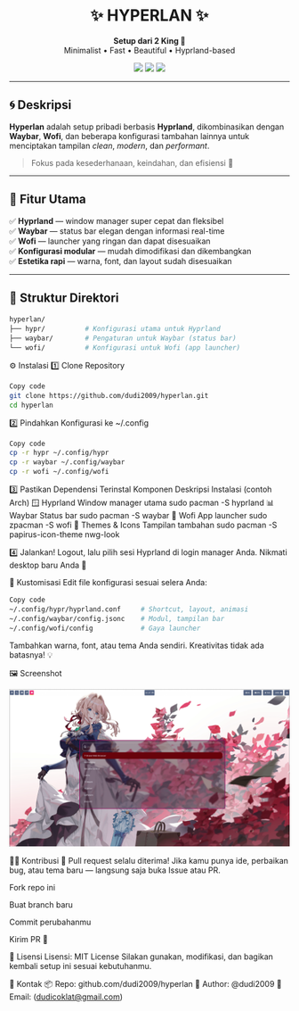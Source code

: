 <h1 align="center">✨ HYPERLAN ✨</h1>
<p align="center">
  <b>Setup dari 2 King 👑</b><br>
  Minimalist • Fast • Beautiful • Hyprland-based
</p>

<p align="center">
  <img src="https://img.shields.io/badge/Wayland-Hyprland-blue?style=for-the-badge&logo=linux" />
  <img src="https://img.shields.io/badge/Status-Active-success?style=for-the-badge" />
  <img src="https://img.shields.io/badge/Made%20With-%F0%9F%8C%9F%20Love-orange?style=for-the-badge" />
</p>

---

## 🌀 Deskripsi

**Hyperlan** adalah setup pribadi berbasis **Hyprland**, dikombinasikan dengan **Waybar**, **Wofi**, dan beberapa konfigurasi tambahan lainnya untuk menciptakan tampilan *clean*, *modern*, dan *performant*.

> Fokus pada kesederhanaan, keindahan, dan efisiensi 💨

---

## 🌟 Fitur Utama

✅ **Hyprland** — window manager super cepat dan fleksibel  
✅ **Waybar** — status bar elegan dengan informasi real-time  
✅ **Wofi** — launcher yang ringan dan dapat disesuaikan  
✅ **Konfigurasi modular** — mudah dimodifikasi dan dikembangkan  
✅ **Estetika rapi** — warna, font, dan layout sudah disesuaikan  

---

## 🧩 Struktur Direktori

```bash
hyperlan/
├── hypr/          # Konfigurasi utama untuk Hyprland
├── waybar/        # Pengaturan untuk Waybar (status bar)
└── wofi/          # Konfigurasi untuk Wofi (app launcher)
```


⚙️ Instalasi
1️⃣ Clone Repository
```bash
Copy code
git clone https://github.com/dudi2009/hyperlan.git
cd hyperlan
```
2️⃣ Pindahkan Konfigurasi ke ~/.config
```bash
Copy code
cp -r hypr ~/.config/hypr
cp -r waybar ~/.config/waybar
cp -r wofi ~/.config/wofi
```
3️⃣ Pastikan Dependensi Terinstal
Komponen	Deskripsi	Instalasi (contoh Arch)
🪟 Hyprland	Window manager utama	sudo pacman -S hyprland
📊 Waybar	Status bar	sudo pacman -S waybar
🚀 Wofi	App launcher	sudo zpacman -S wofi
💅 Themes & Icons	Tampilan tambahan	sudo pacman -S papirus-icon-theme nwg-look

4️⃣ Jalankan!
Logout, lalu pilih sesi Hyprland di login manager Anda.
Nikmati desktop baru Anda 🎨

🧠 Kustomisasi
Edit file konfigurasi sesuai selera Anda:

```bash
Copy code
~/.config/hypr/hyprland.conf     # Shortcut, layout, animasi
~/.config/waybar/config.jsonc    # Modul, tampilan bar
~/.config/wofi/config            # Gaya launcher
```

Tambahkan warna, font, atau tema Anda sendiri.
Kreativitas tidak ada batasnya! 💡

🖼️ Screenshot 
<p align="center">
  <img src="Screenshot-2025-10-31_14:47:46.png" alt="Hyperlan preview" />
</p>


🧑‍💻 Kontribusi
🎯 Pull request selalu diterima!
Jika kamu punya ide, perbaikan bug, atau tema baru — langsung saja buka Issue atau PR.

Fork repo ini

Buat branch baru

Commit perubahanmu

Kirim PR 🎉

📜 Lisensi
Lisensi: MIT License
Silakan gunakan, modifikasi, dan bagikan kembali setup ini sesuai kebutuhanmu.

💬 Kontak
📦 Repo: github.com/dudi2009/hyperlan
👤 Author: @dudi2009
📧 Email: (dudicoklat@gmail.com)